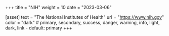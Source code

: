 +++
title = "NIH"
weight = 10
date = "2023-03-06"

[asset]
  text = "The National Institutes of Health"
  url = "https://www.nih.gov"
  color = "dark" # primary, secondary, success, danger, warning, info, light, dark, link - default: primary
+++

